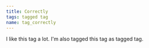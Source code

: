 ```yaml
---
title: Correctly
tags: tagged tag
name: tag_correctly
---
```


I like this tag a lot. I'm also tagged this tag as tagged tag.
